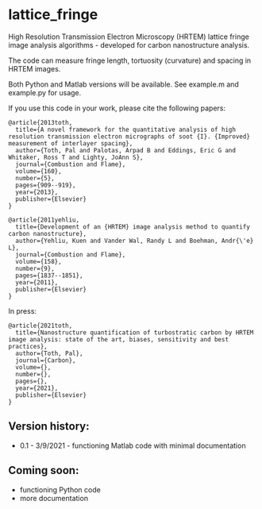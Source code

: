 # lattice_fringe
High Resolution Transmission Electron Microscopy (HRTEM) lattice fringe image analysis algorithms - developed for carbon nanostructure analysis.

The code can measure fringe length, tortuosity (curvature) and spacing in HRTEM images.

Both Python and Matlab versions will be available. See example.m and example.py for usage.

If you use this code in your work, please cite the following papers:

```
@article{2013toth,
  title={A novel framework for the quantitative analysis of high resolution transmission electron micrographs of soot {I}. {Improved} measurement of interlayer spacing},
  author={Toth, Pal and Palotas, Arpad B and Eddings, Eric G and Whitaker, Ross T and Lighty, JoAnn S},
  journal={Combustion and Flame},
  volume={160},
  number={5},
  pages={909--919},
  year={2013},
  publisher={Elsevier}
}

@article{2011yehliu,
  title={Development of an {HRTEM} image analysis method to quantify carbon nanostructure},
  author={Yehliu, Kuen and Vander Wal, Randy L and Boehman, Andr{\'e} L},
  journal={Combustion and Flame},
  volume={158},
  number={9},
  pages={1837--1851},
  year={2011},
  publisher={Elsevier}
}
```
In press:
```
@article{2021toth,
  title={Nanostructure quantification of turbostratic carbon by HRTEM image analysis: state of the art, biases, sensitivity and best practices},
  author={Toth, Pal},
  journal={Carbon},
  volume={},
  number={},
  pages={},
  year={2021},
  publisher={Elsevier}
}
```
## Version history:

- 0.1 - 3/9/2021 - functioning Matlab code with minimal documentation

## Coming soon:

- functioning Python code
- more documentation
